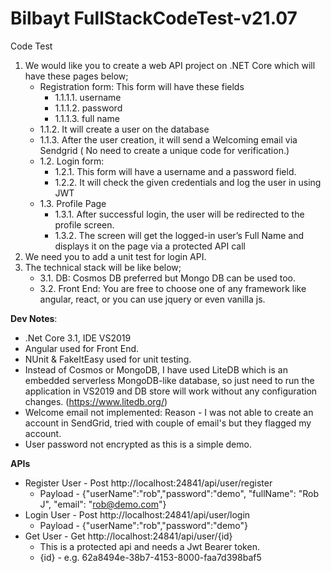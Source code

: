 # Bilbayt FullStackCodeTest-v21.07
Code Test

1. We would like you to create a web API project on .NET Core which will have these pages below;
    * Registration form: This form will have these fields
      * 1.1.1.1. username
      * 1.1.1.2. password
      * 1.1.1.3. full name
    * 1.1.2. It will create a user on the database
    * 1.1.3. After the user creation, it will send a Welcoming email via Sendgrid ( No need to create a unique code for verification.)
    * 1.2. Login form:
      * 1.2.1. This form will have a username and a password field.
      * 1.2.2. It will check the given credentials and log the user in using JWT
    * 1.3. Profile Page
      * 1.3.1. After successful login, the user will be redirected to the profile screen.
      * 1.3.2. The screen will get the logged-in user’s Full Name and displays it on the page via a protected API call
2. We need you to add a unit test for login API. 
3. The technical stack will be like below;
    * 3.1. DB: Cosmos DB preferred but Mongo DB can be used too.
    * 3.2. Front End: You are free to choose one of any framework like angular, react, or you can use jquery or even vanilla js.

**Dev Notes**:
* .Net Core 3.1, IDE VS2019
* Angular used for Front End.
* NUnit & FakeItEasy used for unit testing.
* Instead of Cosmos or MongoDB, I have used LiteDB which is an embedded serverless MongoDB-like database, so just need to run the application in VS2019 and DB store will work 
without any configuration changes. (https://www.litedb.org/)
* Welcome email not implemented: Reason - I was not able to create an account in SendGrid, tried with couple of email's but they flagged my account.
* User password not encrypted as this is a simple demo.

**APIs**
* Register User - Post http://localhost:24841/api/user/register
  * Payload - {"userName":"rob","password":"demo", "fullName": "Rob J", "email": "rob@demo.com"}
* Login User - Post http://localhost:24841/api/user/login
  * Payload - {"userName":"rob","password":"demo"}
* Get User - Get http://localhost:24841/api/user/{id}
  * This is a protected api and needs a Jwt Bearer token.
  * {id} - e.g. 62a8494e-38b7-4153-8000-faa7d398baf5
